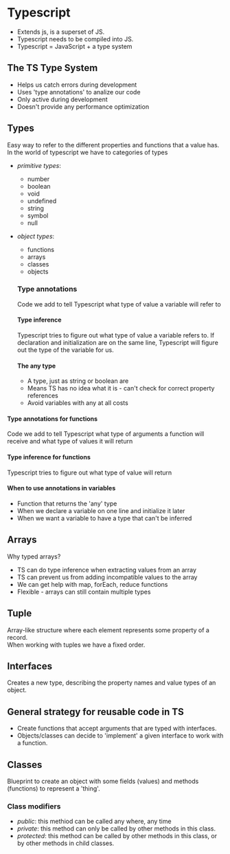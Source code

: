 # Typescript

- Extends js, is a superset of JS.
- Typescript needs to be compiled into JS.
- Typescript = JavaScript + a type system

## The TS Type System

- Helps us catch errors during development
- Uses 'type annotations' to analize our code
- Only active during development
- Doesn't provide any performance optimization

## Types

Easy way to refer to the different properties and functions that a value has.  
In the world of typescript we have to categories of types

- _primitive types_:
  - number
  - boolean
  - void
  - undefined
  - string
  - symbol
  - null
- _object types_:

  - functions
  - arrays
  - classes
  - objects

  ### Type annotations

  Code we add to tell Typescript what type of value a variable will refer to

  #### Type inference

  Typescript tries to figure out what type of value a variable refers to.
  If declaration and initialization are on the same line, Typescript will figure out the type of the variable for us.

  #### The any type

  - A type, just as string or boolean are
  - Means TS has no idea what it is - can't check for correct property references
  - Avoid variables with any at all costs

#### Type annotations for functions

Code we add to tell Typescript what type of arguments a function will receive and what type of values it will return

#### Type inference for functions

Typescript tries to figure out what type of value will return

#### When to use annotations in variables

- Function that returns the 'any' type
- When we declare a variable on one line and initialize it later
- When we want a variable to have a type that can't be inferred

## Arrays

Why typed arrays?

- TS can do type inference when extracting values from an array
- TS can prevent us from adding incompatible values to the array
- We can get help with map, forEach, reduce functions
- Flexible - arrays can still contain multiple types

## Tuple

Array-like structure where each element represents some property of a record.  
When working with tuples we have a fixed order.

## Interfaces

Creates a new type, describing the property names and value types of an object.

## General strategy for reusable code in TS

- Create functions that accept arguments that are typed with interfaces.
- Objects/classes can decide to 'implement' a given interface to work with a function.

## Classes

Blueprint to create an object with some fields (values) and methods (functions) to represent a 'thing'.

### Class modifiers

- _public_: this methiod can be called any where, any time
- _private_: this method can only be called by other methods in this class.
- _protected_: this method can be called by other methods in this class, or by other methods in child classes.
